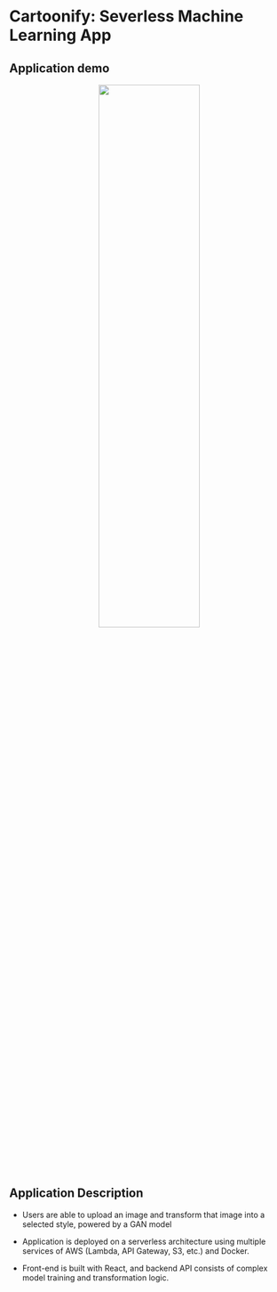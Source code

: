# Cartoonify: Severless Machine Learning App


## Application demo

<p align="center">
  <img src="./images/demo_cartoonify.gif" width="60%" overflow="hidden" height = "50%"> 
</p>


## Application Description
* Users are able to upload an image and transform that image into a selected style, powered by a GAN model

* Application is deployed on a serverless architecture using multiple services of AWS (Lambda, API Gateway, S3, etc.) and Docker.

* Front-end is built with React, and backend API consists of complex model training and transformation logic.



